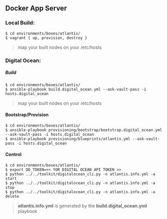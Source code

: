 ## Docker App Server

### Local Build:

```
$ cd environments/boxes/atlantis/
$ vagrant { up, provision, destroy }
```
> map your built nodes on your /etc/hosts

### Digital Ocean:
##### Build

```
$ cd environments/boxes/atlantis/
$ ansible-playbook build.digital_ocean.yml --ask-vault-pass -i hosts.digital_ocean
```
> map your built nodes on your /etc/hosts

#### Bootstrap/Provision

```
$ cd environments/boxes/atlantis/
$ ansible-playbook provisioning/bootstrap/bootstrap.digital_ocean.yml --ask-vault-pass -i hosts.digital_ocean
$ ansible-playbook provisioning/blueprints/atlantis.yml --ask-vault-pass -i hosts.digital_ocean
```

#### Control

```
$ cd environments/boxes/atlantis/
$ export DO_TOKEN=<< YOR DIGITAL OCEAN API TOKEN >>
$ python ../../toolkit/digitalocean_cli.py -n atlantis.info.yml -a start
$ python ../../toolkit/digitalocean_cli.py -n atlantis.info.yml -a stop
$ python ../../toolkit/digitalocean_cli.py -n atlantis.info.yml -a delete
```
> **atlantis.info.yml** is generated by the **build.digital_ocean.yml** playbook
